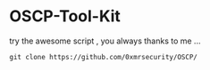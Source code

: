 # OSCP-Tool-Kit
try the awesome script , you always thanks to me ...


```language
git clone https://github.com/0xmrsecurity/OSCP/
```

